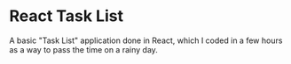# React Task List
A basic "Task List" application done in React, which I coded in a few hours as a way to pass the time on a rainy day.
